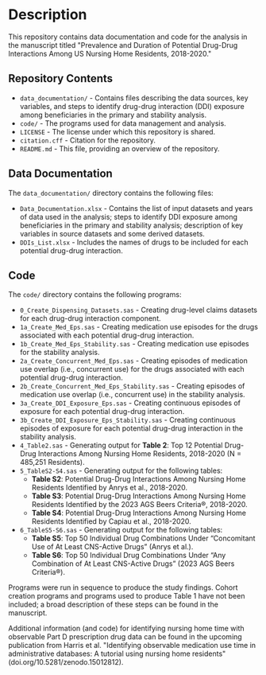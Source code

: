 # Description
This repository contains data documentation and code for the analysis in the manuscript titled "Prevalence and Duration of Potential Drug-Drug Interactions Among US Nursing Home Residents, 2018-2020."

## Repository Contents
- `data_documentation/` - Contains files describing the data sources, key variables, and steps to identify drug-drug interaction (DDI) exposure among beneficiaries in the primary and stability analysis.
- `code/` - The programs used for data management and analysis.
- `LICENSE` - The license under which this repository is shared.
- `citation.cff` - Citation for the repository.
- `README.md` - This file, providing an overview of the repository.

## Data Documentation
The `data_documentation/` directory contains the following files:
- `Data_Documentation.xlsx` - Contains the list of input datasets and years of data used in the analysis; steps to identify DDI exposure among beneficiaries in the primary and stability analysis; description of key variables in source datasets and some derived datasets.
- `DDIs_List.xlsx` - Includes the names of drugs to be included for each potential drug-drug interaction.

## Code
The `code/` directory contains the following programs:
- `0_Create_Dispensing_Datasets.sas` - Creating drug-level claims datasets for each drug-drug interaction component.
- `1a_Create_Med_Eps.sas` - Creating medication use episodes for the drugs associated with each potential drug-drug interaction.
- `1b_Create_Med_Eps_Stability.sas` - Creating medication use episodes for the stability analysis.
- `2a_Create_Concurrent_Med_Eps.sas` - Creating episodes of medication use overlap (i.e., concurrent use) for the drugs associated with each potential drug-drug interaction.
- `2b_Create_Concurrent_Med_Eps_Stability.sas` - Creating episodes of medication use overlap (i.e., concurrent use) in the stability analysis.
- `3a_Create_DDI_Exposure_Eps.sas` - Creating continuous episodes of exposure for each potential drug-drug interaction.
- `3b_Create_DDI_Exposure_Eps_Stability.sas` - Creating continuous episodes of exposure for each potential drug-drug interaction in the stability analysis.
- `4_Table2.sas` - Generating output for **Table 2**: Top 12 Potential Drug-Drug Interactions Among Nursing Home Residents, 
   2018-2020 (N = 485,251 Residents).
- `5_TableS2-S4.sas` - Generating output for the following tables:
  - **Table S2**: Potential Drug-Drug Interactions Among Nursing Home Residents Identified by Anrys et al., 2018-2020.
  - **Table S3**: Potential Drug-Drug Interactions Among Nursing Home Residents Identified by the 2023 AGS Beers Criteria®, 2018-2020.
  - **Table S4**: Potential Drug-Drug Interactions Among Nursing Home Residents Identified by Capiau et al., 2018-2020.
- `6_TableS5-S6.sas` - Generating output for the following tables:
  - **Table S5**: Top 50 Individual Drug Combinations Under “Concomitant Use of At Least CNS-Active Drugs” (Anrys et al.).
  - **Table S6**: Top 50 Individual Drug Combinations Under “Any Combination of At Least CNS-Active Drugs” (2023 AGS Beers Criteria®).

Programs were run in sequence to produce the study findings. Cohort creation programs and programs used to produce Table 1 have not been included; a broad description of these steps can be found in the manuscript.

Additional information (and code) for identifying nursing home time with observable Part D prescription drug data can be found in the upcoming publication from Harris et al. "Identifying observable medication use time in administrative databases: A tutorial using nursing home residents" (doi.org/10.5281/zenodo.15012812). 

